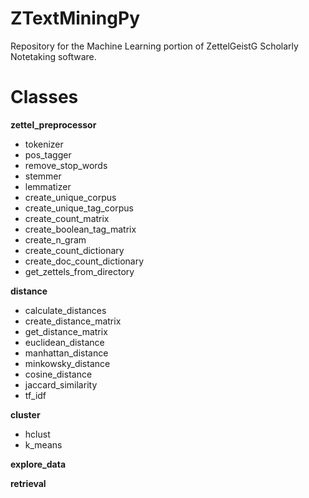 # ZTextMiningPy

Repository for the Machine Learning portion of ZettelGeistG Scholarly Notetaking software.

# Classes

**zettel_preprocessor**
* tokenizer
* pos_tagger
* remove_stop_words
* stemmer
* lemmatizer
* create_unique_corpus
* create_unique_tag_corpus
* create_count_matrix
* create_boolean_tag_matrix
* create_n_gram
* create_count_dictionary
* create_doc_count_dictionary
* get_zettels_from_directory

**distance**
* calculate_distances
* create_distance_matrix
* get_distance_matrix
* euclidean_distance
* manhattan_distance
* minkowsky_distance
* cosine_distance
* jaccard_similarity
* tf_idf

**cluster**
* hclust
* k_means

**explore_data**

**retrieval**
